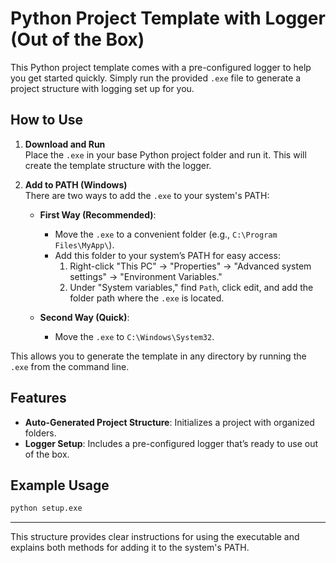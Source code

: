 # Python Project Template with Logger (Out of the Box)

This Python project template comes with a pre-configured logger to help you get started quickly. Simply run the provided `.exe` file to generate a project structure with logging set up for you.

## How to Use

1. **Download and Run**  
   Place the `.exe` in your base Python project folder and run it. This will create the template structure with the logger.

2. **Add to PATH (Windows)**  
   There are two ways to add the `.exe` to your system's PATH:

   - **First Way (Recommended)**:
     - Move the `.exe` to a convenient folder (e.g., `C:\Program Files\MyApp\`).
     - Add this folder to your system’s PATH for easy access:
       1. Right-click "This PC" → "Properties" → "Advanced system settings" → "Environment Variables."
       2. Under "System variables," find `Path`, click edit, and add the folder path where the `.exe` is located.
  
   - **Second Way (Quick)**:
     - Move the `.exe` to `C:\Windows\System32`.

This allows you to generate the template in any directory by running the `.exe` from the command line.

## Features
- **Auto-Generated Project Structure**: Initializes a project with organized folders.
- **Logger Setup**: Includes a pre-configured logger that’s ready to use out of the box.

## Example Usage

```bash
python setup.exe
```

---

This structure provides clear instructions for using the executable and explains both methods for adding it to the system's PATH.
